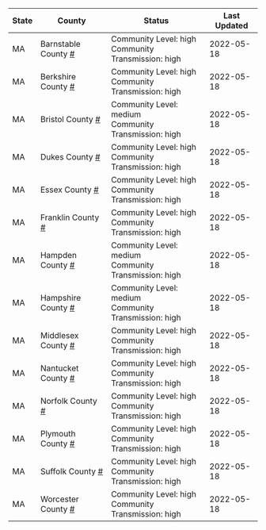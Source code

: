 State | County | Status | Last Updated
--- | --- | --- | --- 
MA | Barnstable County <a href="#barnstable_county">#</a> | <a name="barnstable_county"></a>Community Level: high<br/>Community Transmission: high | 2022-05-18
MA | Berkshire County <a href="#berkshire_county">#</a> | <a name="berkshire_county"></a>Community Level: high<br/>Community Transmission: high | 2022-05-18
MA | Bristol County <a href="#bristol_county">#</a> | <a name="bristol_county"></a>Community Level: medium<br/>Community Transmission: high | 2022-05-18
MA | Dukes County <a href="#dukes_county">#</a> | <a name="dukes_county"></a>Community Level: high<br/>Community Transmission: high | 2022-05-18
MA | Essex County <a href="#essex_county">#</a> | <a name="essex_county"></a>Community Level: high<br/>Community Transmission: high | 2022-05-18
MA | Franklin County <a href="#franklin_county">#</a> | <a name="franklin_county"></a>Community Level: high<br/>Community Transmission: high | 2022-05-18
MA | Hampden County <a href="#hampden_county">#</a> | <a name="hampden_county"></a>Community Level: medium<br/>Community Transmission: high | 2022-05-18
MA | Hampshire County <a href="#hampshire_county">#</a> | <a name="hampshire_county"></a>Community Level: medium<br/>Community Transmission: high | 2022-05-18
MA | Middlesex County <a href="#middlesex_county">#</a> | <a name="middlesex_county"></a>Community Level: high<br/>Community Transmission: high | 2022-05-18
MA | Nantucket County <a href="#nantucket_county">#</a> | <a name="nantucket_county"></a>Community Level: high<br/>Community Transmission: high | 2022-05-18
MA | Norfolk County <a href="#norfolk_county">#</a> | <a name="norfolk_county"></a>Community Level: high<br/>Community Transmission: high | 2022-05-18
MA | Plymouth County <a href="#plymouth_county">#</a> | <a name="plymouth_county"></a>Community Level: high<br/>Community Transmission: high | 2022-05-18
MA | Suffolk County <a href="#suffolk_county">#</a> | <a name="suffolk_county"></a>Community Level: high<br/>Community Transmission: high | 2022-05-18
MA | Worcester County <a href="#worcester_county">#</a> | <a name="worcester_county"></a>Community Level: high<br/>Community Transmission: high | 2022-05-18
